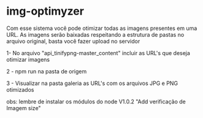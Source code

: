 # img-optimyzer
Com esse sistema você pode otimizar todas as imagens presentes em uma URL. As imagens serão baixadas respeitando a estrutura de pastas no arquivo original, basta você fazer upload no servidor

1- No arquivo "api_tinifypng-master\_content" incluir as URL's que deseja otimizar imagens

2 - npm run na pasta de origem

3 - Visualizar na pasta galeria as URL's com os arquivos JPG e PNG otimizados

obs: lembre de instalar os módulos do node 
V1.0.2 "Add verificação de Imagem size"